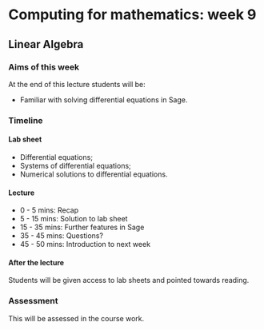 # Computing for mathematics: week 9
## Linear Algebra

### Aims of this week

At the end of this lecture students will be:

- Familiar with solving differential equations in Sage.

### Timeline

#### Lab sheet

- Differential equations;
- Systems of differential equations;
- Numerical solutions to differential equations.


#### Lecture

- 0 - 5 mins: Recap
- 5 - 15 mins: Solution to lab sheet
- 15 - 35 mins: Further features in Sage
- 35 - 45 mins: Questions?
- 45 - 50 mins: Introduction to next week

#### After the lecture

Students will be given access to lab sheets and pointed towards reading.

### Assessment

This will be assessed in the course work.
